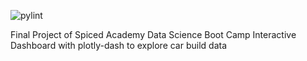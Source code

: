 ![pylint](https://github.com/github/docs/actions/workflows/main.yml/badge.svg)


Final Project of Spiced Academy Data Science Boot Camp
Interactive Dashboard with plotly-dash to explore car build data 
